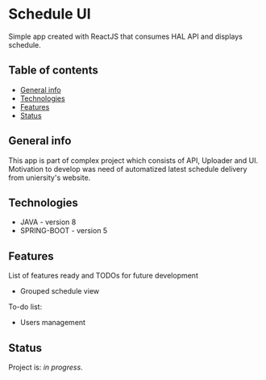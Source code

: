 # Schedule UI
Simple app created with ReactJS that consumes HAL API and displays schedule.

## Table of contents
* [General info](#general-info)
* [Technologies](#technologies)
* [Features](#features)
* [Status](#status)

## General info
This app is part of complex project which consists of API, Uploader and UI. Motivation to develop was need of automatized latest schedule delivery from uniersity's website. 

## Technologies
* JAVA - version 8
* SPRING-BOOT - version 5

## Features
List of features ready and TODOs for future development
* Grouped schedule view

To-do list:
* Users management

## Status
Project is: _in progress_.

